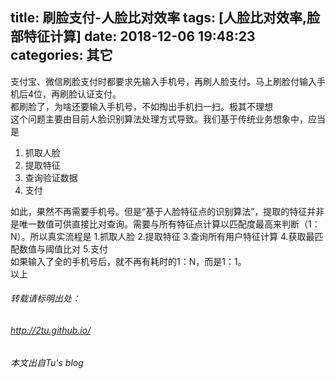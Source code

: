 title: 刷脸支付-人脸比对效率
tags: [人脸比对效率,脸部特征计算]
date: 2018-12-06 19:48:23
categories: 其它
---
支付宝、微信刷脸支付时都要求先输入手机号，再刷人脸支付。马上刷脸付输入手机后4位，再刷脸认证支付。  
都刷脸了，为啥还要输入手机号，不如掏出手机扫一扫。极其不理想  
这个问题主要由目前人脸识别算法处理方式导致。我们基于传统业务想象中，应当是
1. 抓取人脸
2. 提取特征
3. 查询验证数据
4. 支付  

如此，果然不再需要手机号。但是“基于人脸特征点的识别算法”，提取的特征并非是唯一数值可供直接比对查询。需要与所有特征点计算以匹配度最高来判断（1：N）。所以真实流程是
1.抓取人脸
2.提取特征
3.查询所有用户特征计算
4.获取最匹配数值与阈值比对
5.支付  
如果输入了全的手机号后，就不再有耗时的1：N，而是1：1。  
以上


###### 转载请标明出处： 
###### http://2tu.github.io/
###### 本文出自Tu's blog